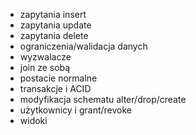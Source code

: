- zapytania insert
- zapytania update
- zapytania delete
- ograniczenia/walidacja danych
- wyzwalacze
- join ze sobą
- postacie normalne
- transakcje i ACID
- modyfikacja schematu alter/drop/create
- użytkownicy i grant/revoke
- widoki
